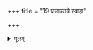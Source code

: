 +++
title = "19 प्रजापतये स्वाहा"

+++


<details><summary>मूलम्</summary>

प्र॒जाप॑तये॒ स्वाहा॒ मूला॑य॒ स्वाहा॑ । प्र॒जायै॒ स्वाहा॑ ॥44॥
</details>